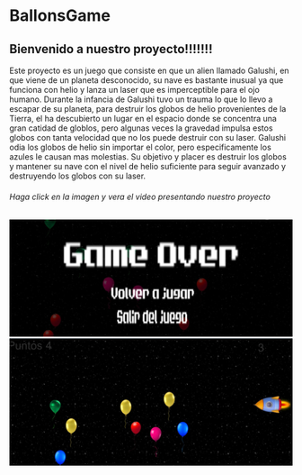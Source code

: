 # BallonsGame
## Bienvenido a nuestro proyecto!!!!!!!

Este proyecto es un juego que consiste en que un alien llamado Galushi, en que viene de un planeta desconocido, su nave es bastante inusual ya que funciona con helio y lanza un laser que es imperceptible para el ojo humano.
Durante la infancia de Galushi tuvo un trauma lo que lo llevo a escapar de su planeta, para destruir los globos de helio provenientes de la Tierra, el ha descubierto un lugar en el espacio donde se concentra una gran catidad de globlos, pero algunas veces la gravedad impulsa estos globos con tanta velocidad que no los puede destruir con su laser.
Galushi odia los globos de helio sin importar el color, pero especificamente los azules le causan mas molestias.
Su objetivo y placer es destruir los globos y mantener su nave con el nivel de helio suficiente para seguir avanzado y destruyendo los globos con su laser.

###### Haga click en la imagen y vera el video presentando nuestro proyecto
[![Image of main page](https://github.com/IndianaLora/BallonsGame/blob/main/Screenshot%20(664).png?raw=true)](https://youtu.be/xMlRdIyAwVs)
![Image of main page](https://github.com/IndianaLora/BallonsGame/blob/main/Screenshot%20(663).png?raw=true)

